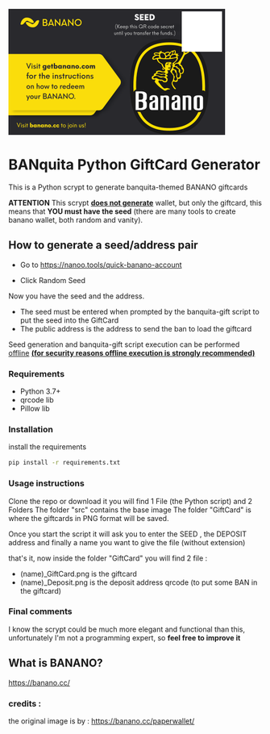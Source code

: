 ![alt text](https://github.com/PiNodeIT/BANquita-GiftCard/blob/main/src/bg.png)

# BANquita Python GiftCard Generator

This is a Python scrypt to generate banquita-themed BANANO giftcards 

**ATTENTION**
This scrypt **<u>does not generate</u>** wallet, but only the giftcard, this means that **YOU must have the seed** (there are many tools to create banano wallet, both random and vanity).

## How to generate a seed/address pair

- Go to https://nanoo.tools/quick-banano-account

- Click Random Seed

Now you have the seed and the address.

- The seed must be entered when prompted by the banquita-gift script to put the seed into the GiftCard
- The public address is the address to send the ban to load the giftcard

Seed generation and banquita-gift script execution can be performed <u>offline</u> **<u>(for security reasons offline execution is strongly recommended)</u>**

### Requirements

- Python 3.7+
- qrcode lib
- Pillow lib

### Installation

install the requirements

```sh
pip install -r requirements.txt
```

### Usage instructions 

Clone the repo or download it
you will find 1 File (the Python script) and 2 Folders
The folder "src" contains the base image 
The folder "GiftCard" is where the giftcards in PNG format will be saved.

Once you start the script it will ask you to enter the SEED , the DEPOSIT address and finally a name you want to give the file (without extension) 

that's it, now inside the folder "GiftCard" you will find 2 file :
  - (name)_GiftCard.png is the giftcard
  - (name)_Deposit.png is the deposit address qrcode (to put some BAN in the giftcard)

### Final comments

I know the scrypt could be much more elegant and functional than this, unfortunately I'm not a programming expert, so **feel free to improve it**

## What is BANANO?
https://banano.cc/

### credits :
the original image is by : https://banano.cc/paperwallet/
